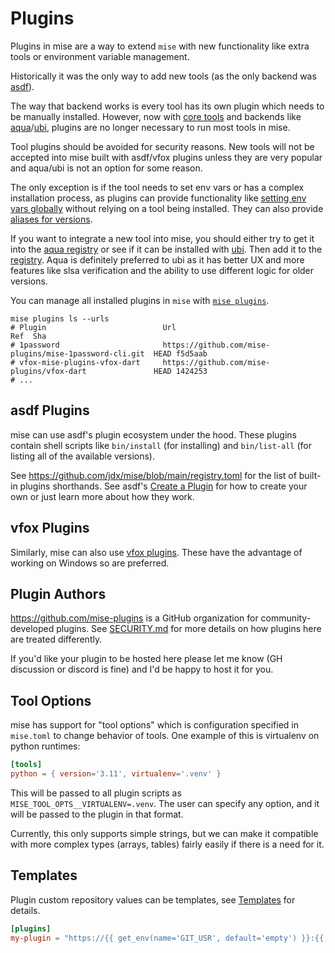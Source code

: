 # Plugins

Plugins in mise are a way to extend `mise` with new functionality like extra tools or environment variable management.

Historically it was the only way to add new tools (as the only backend was [asdf](/dev-tools/backends/asdf.html)).

The way that backend works is every tool has its own plugin which needs to be manually installed. However, now with [core tools](/core-tools.html)
and backends like [aqua](/dev-tools/backends/aqua.html)/[ubi](/dev-tools/backends/ubi.html), plugins are no longer necessary to run most tools in mise.

Tool plugins should be avoided for security reasons. New tools will not be accepted into mise built with asdf/vfox plugins unless they are very popular and
aqua/ubi is not an option for some reason.

The only exception is if the tool needs to set env vars or has a complex installation process, as plugins can provide functionality like [setting env vars globally](/environments/#plugin-provided-env-directives) without relying on a tool being installed. They can also provide [aliases for versions](/dev-tools/aliases.html#aliased-versions).

If you want to integrate a new tool into mise, you should either try to get it into the [aqua registry](https://mise.jdx.dev/dev-tools/backends/aqua.html)
or see if it can be installed with [ubi](https://mise.jdx.dev/dev-tools/backends/ubi.html). Then add it to the [registry](https://github.com/jdx/mise/blob/main/registry.toml).
Aqua is definitely preferred to ubi as it has better UX and more features like slsa verification and the ability to use different logic for older versions.

You can manage all installed plugins in `mise` with [`mise plugins`](/cli/plugins.html).

```shell
mise plugins ls --urls
# Plugin                          Url                                                     Ref  Sha
# 1password                       https://github.com/mise-plugins/mise-1password-cli.git  HEAD f5d5aab
# vfox-mise-plugins-vfox-dart     https://github.com/mise-plugins/vfox-dart               HEAD 1424253
# ...
```

## asdf Plugins

mise can use asdf's plugin ecosystem under the hood. These plugins contain shell scripts like
`bin/install` (for installing) and `bin/list-all` (for listing all of the available versions).

See <https://github.com/jdx/mise/blob/main/registry.toml> for the list of built-in plugins shorthands. See asdf's
[Create a Plugin](https://asdf-vm.com/plugins/create.html) for how to create your own or just learn
more about how they work.

## vfox Plugins

Similarly, mise can also use [vfox plugins](/dev-tools/backends/vfox.html). These have the advantage of working on Windows so are preferred.

## Plugin Authors

<https://github.com/mise-plugins> is a GitHub organization for community-developed plugins.
See [SECURITY.md](https://github.com/jdx/mise/blob/main/SECURITY.md) for more details on how plugins here are treated differently.

If you'd like your plugin to be hosted here please let me know (GH discussion or discord is fine)
and I'd be happy to host it for you.

## Tool Options

mise has support for "tool options" which is configuration specified in `mise.toml` to change behavior
of tools. One example of this is virtualenv on python runtimes:

```toml
[tools]
python = { version='3.11', virtualenv='.venv' }
```

This will be passed to all plugin scripts as `MISE_TOOL_OPTS__VIRTUALENV=.venv`. The user can specify
any option, and it will be passed to the plugin in that format.

Currently, this only supports simple strings, but we can make it compatible with more complex types
(arrays, tables) fairly easily if there is a need for it.

## Templates

Plugin custom repository values can be templates, see [Templates](/templates) for details.

```toml
[plugins]
my-plugin = "https://{{ get_env(name='GIT_USR', default='empty') }}:{{ get_env(name='GIT_PWD', default='empty') }}@github.com/foo/my-plugin.git"
```
